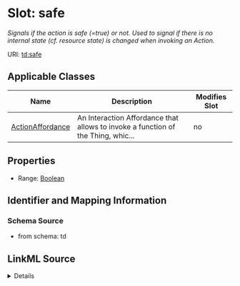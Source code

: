 

# Slot: safe


_Signals if the action is safe (=true) or not. Used to signal if there is no internal state (cf. resource state) is changed when invoking an Action._



URI: [td:safe](https://www.w3.org/2019/wot/td#safe)



<!-- no inheritance hierarchy -->





## Applicable Classes

| Name | Description | Modifies Slot |
| --- | --- | --- |
| [ActionAffordance](ActionAffordance.md) | An Interaction Affordance that allows to invoke a function of the Thing, whic... |  no  |







## Properties

* Range: [Boolean](Boolean.md)





## Identifier and Mapping Information







### Schema Source


* from schema: td




## LinkML Source

<details>
```yaml
name: safe
description: Signals if the action is safe (=true) or not. Used to signal if there
  is no internal state (cf. resource state) is changed when invoking an Action.
from_schema: td
rank: 1000
alias: safe
owner: ActionAffordance
domain_of:
- ActionAffordance
range: boolean

```
</details>